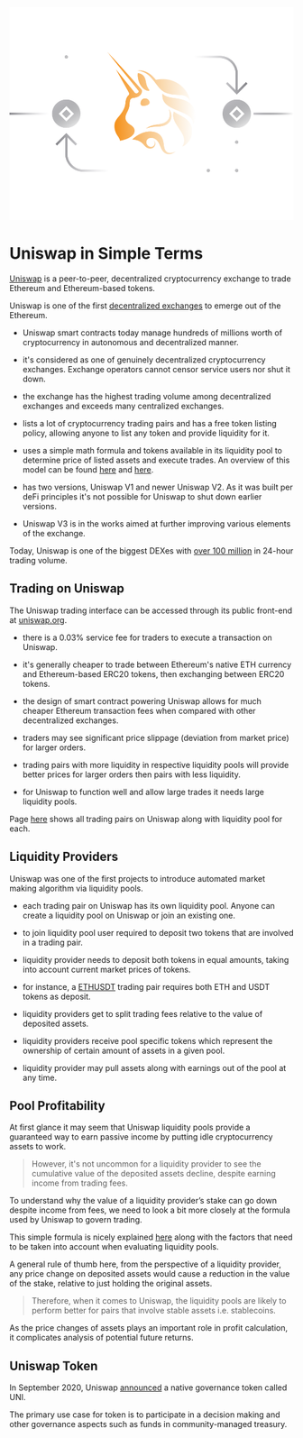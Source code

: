 ![](../images/uniswap-Main-l.png)

# Uniswap in Simple Terms

[Uniswap](https://uniswap.info/home) is a peer-to-peer, decentralized cryptocurrency exchange to trade Ethereum and Ethereum-based tokens. 

Uniswap is one of the first [decentralized exchanges](../../defi/en/3-decentralized-exchanges.md) to emerge out of the Ethereum.

- Uniswap smart contracts today manage hundreds of millions worth of cryptocurrency in autonomous and decentralized manner.

- it's considered as one of genuinely decentralized cryptocurrency exchanges. Exchange operators cannot censor service users nor shut it down.

- the exchange has the highest trading volume among decentralized exchanges and exceeds many centralized exchanges.
    
- lists a lot of cryptocurrency trading pairs and has a free token listing policy, allowing anyone to list any token and provide liquidity for it.

- uses a simple math formula and tokens available in its liquidity pool to determine price of listed assets and execute trades. An overview of this model can be found [here](https://uniswap.org/docs/v2/protocol-overview/how-uniswap-works) and [here](https://uniswap.org/docs/v2/core-concepts/swaps/).

- has two versions, Uniswap V1 and newer Uniswap V2. As it was built per deFi principles it's not possible for Uniswap to shut down earlier versions. 

- Uniswap V3 is in the works aimed at further improving various elements of the exchange. 
    
Today, Uniswap is one of the biggest DEXes with [over 100 million](https://migrate.uniswap.info/home) in 24-hour trading volume.

## Trading on Uniswap

The Uniswap trading interface can be accessed through its public front-end at [uniswap.org](https://app.uniswap.org/#/swap).

- there is a 0.03% service fee for traders to execute a transaction on Uniswap.

- it's generally cheaper to trade between Ethereum's native ETH currency and Ethereum-based ERC20 tokens, then exchanging between ERC20 tokens.

- the design of smart contract powering Uniswap allows for much cheaper Ethereum transaction fees when compared with other decentralized exchanges.

- traders may see significant price slippage (deviation from market price) for larger orders. 

- trading pairs with more liquidity in respective liquidity pools will provide better prices for larger orders then pairs with less liquidity.

- for Uniswap to function well and allow large trades it needs large liquidity pools.

Page [here](https://uniswap.info/pairs) shows all trading pairs on Uniswap along with liquidity pool for each.

## Liquidity Providers

Uniswap was one of the first projects to introduce automated market making algorithm via liquidity pools.

- each trading pair on Uniswap has its own liquidity pool. Anyone can create a liquidity pool on Uniswap or join an existing one.

- to join liquidity pool user required to deposit two tokens that are involved in a trading pair.

- liquidity provider needs to deposit both tokens in equal amounts, taking into account current market prices of tokens.

- for instance, a [ETHUSDT](https://uniswap.info/pair/0x0d4a11d5eeaac28ec3f61d100daf4d40471f1852) trading pair requires both ETH and USDT tokens as deposit.

- liquidity providers get to split trading fees relative to the value of deposited assets. 

- liquidity providers receive pool specific tokens which represent the ownership of certain amount of assets in a given pool.

- liquidity provider may pull assets along with earnings out of the pool at any time.

## Pool Profitability

At first glance it may seem that Uniswap liquidity pools provide a guaranteed way to earn passive income by putting idle cryptocurrency assets to work.

> However, it's not uncommon for a liquidity provider to see the cumulative value of the deposited assets decline, despite earning income from trading fees.

To understand why the value of a liquidity provider’s stake can go down despite income from fees, we need to look a bit more closely at the formula used by Uniswap to govern trading.

This simple formula is nicely explained [here](https://medium.com/@pintail/uniswap-a-good-deal-for-liquidity-providers-104c0b6816f2) along with the factors that need to be taken into account when evaluating liquidity pools.

A general rule of thumb here, from the perspective of a liquidity provider, any price change on deposited assets would cause a reduction in the value of the stake, relative to just holding the original assets. 

> Therefore, when it comes to Uniswap, the liquidity pools are likely to perform better for pairs that involve stable assets i.e. stablecoins.

As the price changes of assets plays an important role in profit calculation, it complicates analysis of potential future returns.

## Uniswap Token

In September 2020, Uniswap [announced](https://uniswap.org/blog/uni/) a native governance token called UNI.

The primary use case for token is to participate in a decision making and other governance aspects such as funds in community-managed treasury.
